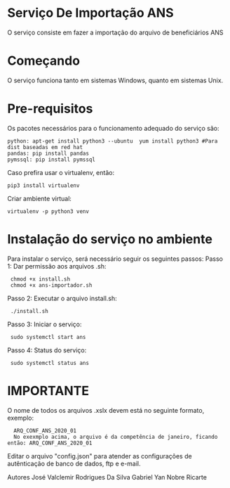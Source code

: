 # Serviço De Importação ANS 
O serviço consiste em fazer a importação do arquivo de beneficiários ANS

# Começando
O serviço funciona tanto em sistemas Windows, quanto em sistemas Unix.

# Pre-requisitos
Os pacotes necessários para o funcionamento adequado do serviço são:

    python: apt-get install python3 --ubuntu  yum install python3 #Para dist baseadas em red hat 
    pandas: pip install pandas 
    pymssql: pip install pymssql
Caso prefira usar o virtualenv, então: 

    pip3 install virtualenv 
Criar ambiente virtual:

    virtualenv -p python3 venv 

# Instalação do serviço no ambiente
Para instalar o serviço, será necessário seguir os seguintes passos: 
Passo 1: Dar permissão aos arquivos .sh:
 
     chmod +x install.sh
     chmod +x ans-importador.sh 
Passo 2: Executar o arquivo install.sh:
   
     ./install.sh 
Passo 3: Iniciar o serviço: 

     sudo systemctl start ans 
     
Passo 4: Status do serviço: 
    
     sudo systemctl status ans 
     
# IMPORTANTE 
 O nome de todos os arquivos .xslx devem está no seguinte formato, exemplo:
 
      ARQ_CONF_ANS_2020_01
      No exexmplo acima, o arquivo é da competência de janeiro, ficando então: ARQ_CONF_ANS_2020_01
      
 Editar o arquivo "config.json" para atender as configurações de autênticação de banco de dados, ftp e e-mail.

Autores
José Valclemir Rodrigues Da Silva 
Gabriel Yan Nobre Ricarte
